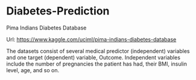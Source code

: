# Diabetes-Prediction
Pima Indians Diabetes Database

Url: https://www.kaggle.com/uciml/pima-indians-diabetes-database

The datasets consist of several medical predictor (independent) variables and one target (dependent) variable, Outcome. Independent variables include the number of pregnancies the patient has had, their BMI, insulin level, age, and so on.

